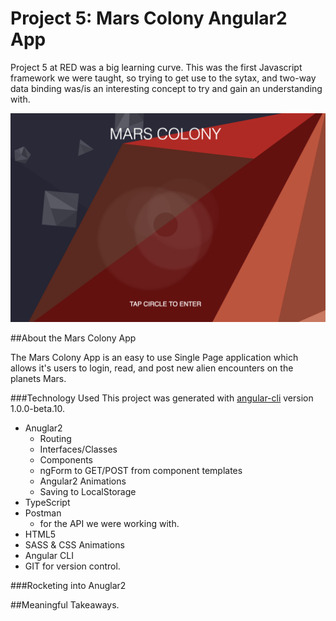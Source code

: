 # Project 5: Mars Colony Angular2 App

Project 5 at RED was a big learning curve. This was the first Javascript framework we were taught, so trying to get use to the sytax, and two-way data binding was/is an interesting concept to try and gain an understanding with.

![Mars Colony App Home](./app-home.png)


##About the Mars Colony App

The Mars Colony App is an easy to use Single Page application which allows it's users to login, read, and post new alien encounters on the planets Mars.

###Technology Used
This project was generated with [angular-cli](https://github.com/angular/angular-cli) version 1.0.0-beta.10.

- Anuglar2
  * Routing
  * Interfaces/Classes
  * Components
  * ngForm to GET/POST from component templates
  * Angular2 Animations
  * Saving to LocalStorage
- TypeScript
- Postman
  * for the API we were working with.
- HTML5
- SASS & CSS Animations
- Angular CLI
- GIT for version control.

###Rocketing into Anuglar2



##Meaningful Takeaways.
